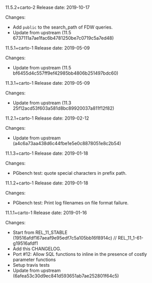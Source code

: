 11.5.2+carto-2
Release date: 2019-10-17

Changes:
- Add `public` to the search_path of FDW queries.
- Update from upstream (11.5 6737111a7ae1fac6b4781250be7c0719c5a7ed48)

11.5.1+carto-1
Release date: 2019-05-09

Changes:
- Update from upstream (11.5 bf6455d4c557ff9ef42985bb4806b251497bdc60)

11.3.1+carto-1
Release date: 2019-05-09

Changes:
- Update from upstream (11.3 25f12acd53f603a581d8bc89920037a811f12f82)

11.2.1+carto-1
Release date: 2019-02-12

Changes:
- Update from upstream (a4c6a73aa438d6c44fbe1e5e0c8878051e8c2b54)

11.1.3+carto-1
Release date: 2019-01-18

Changes:
- PGbench test: quote special characters in prefix path.


11.1.2+carto-1
Release date: 2019-01-18

Changes:
- PGbench test: Print log filenames on file format failure.

11.1.1+carto-1
Release date: 2019-01-16

Changes:

- Start from REL_11_STABLE (19516afdf167aeaf9e95edf7c5a105bb16f8914c) // REL_11_1-61-g19516afdf1
- Add this CHANGELOG.
- Port #12: Allow SQL functions to inline in the presence of costly parameter functions
- Setup travis tests
- Update from upstream (6afea53c30d9ec841d593651ab7ae252801f64c5)
